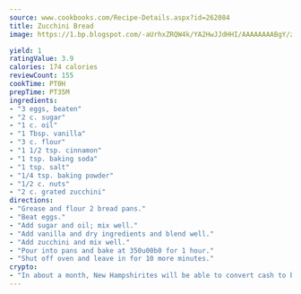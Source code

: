 ```yaml
---
source: www.cookbooks.com/Recipe-Details.aspx?id=262084
title: Zucchini Bread
image: https://1.bp.blogspot.com/-aUrhxZRQW4k/YA2HwJJdHHI/AAAAAAAABgY/z2R8OXCxqDoBQtRn-q-fHG8g9_G4G1HBwCLcBGAsYHQ/s320/13.png

yield: 1
ratingValue: 3.9
calories: 174 calories
reviewCount: 155
cookTime: PT0H
prepTime: PT35M
ingredients:
- "3 eggs, beaten"
- "2 c. sugar"
- "1 c. oil"
- "1 Tbsp. vanilla"
- "3 c. flour"
- "1 1/2 tsp. cinnamon"
- "1 tsp. baking soda"
- "1 tsp. salt"
- "1/4 tsp. baking powder"
- "1/2 c. nuts"
- "2 c. grated zucchini"
directions:
- "Grease and flour 2 bread pans."
- "Beat eggs."
- "Add sugar and oil; mix well."
- "Add vanilla and dry ingredients and blend well."
- "Add zucchini and mix well."
- "Pour into pans and bake at 350u00b0 for 1 hour."
- "Shut off oven and leave in for 10 more minutes."
crypto:
- "In about a month, New Hampshirites will be able to convert cash to bitcoins via new bitcoin ATMs popping up in the state."
---
```

